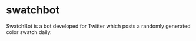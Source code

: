 # swatchbot
SwatchBot is a bot developed for Twitter which posts a randomly generated color swatch daily.
